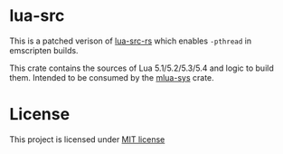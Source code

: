 # lua-src

This is a patched verison of [lua-src-rs](https://github.com/mlua-rs/lua-src-rs) which enables `-pthread` in emscripten builds.

This crate contains the sources of Lua 5.1/5.2/5.3/5.4 and logic to build them.
Intended to be consumed by the [mlua-sys] crate.

[mlua-sys]: https://crates.io/crates/mlua-sys

# License

This project is licensed under [MIT license](http://opensource.org/licenses/MIT)
